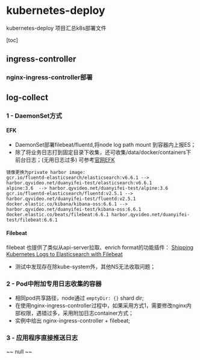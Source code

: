 # kubernetes-deploy
kubernetes-deploy 项目汇总k8s部署文件

[toc]
## ingress-controller
### nginx-ingress-controller部署

## log-collect
### 1 - DaemonSet方式
#### EFK
* DaemonSet部署filebeat/fluentd,将node log path mount 到容器内上报ES；
* 除了将业务日志打到固定目录下收集，还可收集/data/docker/containers下前台日志；(无用日志过多)
可参考[官网EFK](https://github.com/kubernetes/kubernetes/tree/master/cluster/addons/fluentd-elasticsearch)

```
镜像更换为private harbor image:
gcr.io/fluentd-elasticsearch/elasticsearch:v6.6.1 --> harbor.qyvideo.net/duanyifei-test/elasticsearch:v6.6.1
alpine:3.6	--> harbor.qyvideo.net/duanyifei-test/alpine:3.6
gcr.io/fluentd-elasticsearch/fluentd:v2.5.1 --> harbor.qyvideo.net/duanyifei-test/fluentd:v2.5.1
docker.elastic.co/kibana/kibana-oss:6.6.1 --> harbor.qyvideo.net/duanyifei-test/kibana-oss:6.6.1
docker.elastic.co/beats/filebeat:6.6.1 harbor.qyvideo.net/duanyifei-test/filebeat:6.6.1
```

#### Filebeat
filebeat 也提供了类似从api-server拉取、enrich format的功能插件：
[Shipping Kubernetes Logs to Elasticsearch with Filebeat
](https://www.elastic.co/blog/shipping-kubernetes-logs-to-elasticsearch-with-filebeat)
* 测试中发现存在除kube-system外，其他NS无法收取问题；


### 2 - Pod中附加专用日志收集的容器
* 相同pod共享路径，node通过 `emptyDir: {}` shard dir;
* 在使用nginx-ingress-controller过程中，如果采用方式1，需要修改nginx内部权限，遇错过多，采用附加日志container方式；
* 实例中给出 nginx-ingress-controller + filebeat;

### 3 - 应用程序直接推送日志
~~ null ~~

